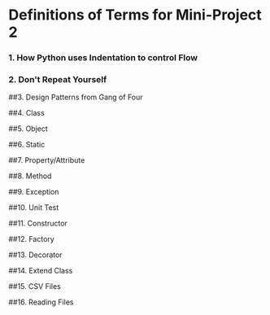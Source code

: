 # Definitions of Terms for Mini-Project 2

### 1. How Python uses Indentation to control Flow


### 2. Don't Repeat Yourself


##3. Design Patterns from Gang of Four


##4. Class


##5. Object


##6. Static


##7. Property/Attribute


##8. Method


##9. Exception


##10. Unit Test


##11. Constructor


##12. Factory


##13. Decorator


##14. Extend Class


##15. CSV Files


##16. Reading Files


